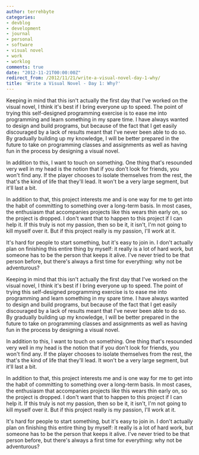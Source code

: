 ```yaml
---
author: terrehbyte
categories:
- devblog
- development
- journal
- personal
- software
- visual novel
- work
- worklog
comments: true
date: "2012-11-21T00:00:00Z"
redirect_from: /2012/11/21/write-a-visual-novel-day-1-why/
title: 'Write a Visual Novel - Day 1: Why?'
---
```


Keeping in mind that this isn't actually the first day that I've worked on the
visual novel, I think it's best if I bring everyone up to speed. The point of
trying this self-designed programming exercise is to ease me into programming
and learn something in my spare time. I have always wanted to design and build
programs, but because of the fact that I get easily discouraged by a lack of
results meant that I've never been able to do so. By gradually building up my
knowledge, I will be better prepared in the future to take on programming
classes and assignments as well as having fun in the process by designing a
visual novel.  

In addition to this, I want to touch on something. One thing that's resounded
very well in my head is the notion that if you don't look for friends, you won't
find any. If the player chooses to isolate themselves from the rest, the that's
the kind of life that they'll lead. It won't be a very large segment, but it'll
last a bit.  

In addition to that, this project interests me and is one way for me to get into
the habit of committing to something over a long-term basis. In most cases, the
enthusiasm that accompanies projects like this wears thin early on, so the
project is dropped. I don't want that to happen to this project if I can help
it. If this truly is not my passion, then so be it, it isn't, I'm not going to
kill myself over it. But if this project really is my passion, I'll work at it.

It's hard for people to start something, but it's easy to join in. I don't
actually plan on finishing this entire thing by myself: it really is a lot of
hard work, but someone has to be the person that keeps it alive. I've never
tried to be that person before, but there's always a first time for everything:
why not be adventurous?  

Keeping in mind that this isn't actually the first day that I've worked on the
visual novel, I think it's best if I bring everyone up to speed. The point of
trying this self-designed programming exercise is to ease me into programming
and learn something in my spare time. I have always wanted to design and build
programs, but because of the fact that I get easily discouraged by a lack of
results meant that I've never been able to do so. By gradually building up my
knowledge, I will be better prepared in the future to take on programming
classes and assignments as well as having fun in the process by designing a
visual novel.  

In addition to this, I want to touch on something. One thing that's resounded
very well in my head is the notion that if you don't look for friends, you won't
find any. If the player chooses to isolate themselves from the rest, the that's
the kind of life that they'll lead. It won't be a very large segment, but it'll
last a bit.  

In addition to that, this project interests me and is one way for me to get into
the habit of committing to something over a long-term basis. In most cases, the
enthusiasm that accompanies projects like this wears thin early on, so the
project is dropped. I don't want that to happen to this project if I can help
it. If this truly is not my passion, then so be it, it isn't, I'm not going to
kill myself over it. But if this project really is my passion, I'll work at it.

It's hard for people to start something, but it's easy to join in. I don't
actually plan on finishing this entire thing by myself: it really is a lot of
hard work, but someone has to be the person that keeps it alive. I've never
tried to be that person before, but there's always a first time for everything:
why not be adventurous?  
